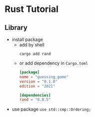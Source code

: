 # Rust Tutorial

## Library 
- install package
  - add by shell
    ```shell
    cargo add rand
    ``` 
  - or add dependency in `Cargo.toml`
    ```toml
    [package]
    name = "guessing_game"
    version = "0.1.0"
    edition = "2021"

    [dependencies]
    rand = "0.8.5"
    ```
- use package
  `use std::cmp::Ordering;`
